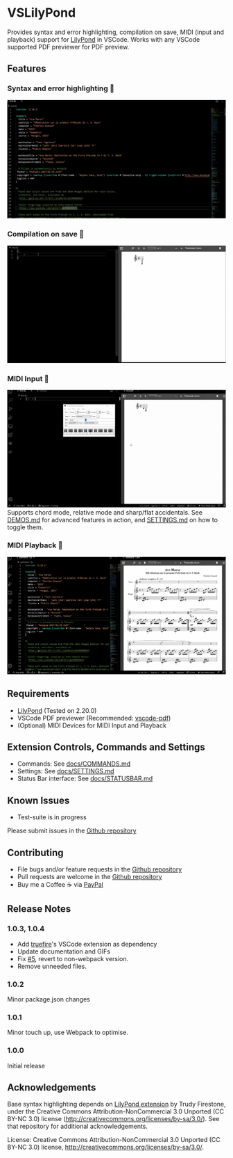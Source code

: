 # VSLilyPond

Provides syntax and error highlighting, compilation on save, MIDI (input and playback) support for [LilyPond](http://lilypond.org/) in VSCode. Works with any VSCode supported PDF previewer for PDF preview.

## Features

### Syntax and error highlighting 📜 
![Syntax and error highlighting](./docs/assets/gifs/syntaxHighlighting.gif)

### Compilation on save :floppy_disk:
![Compilation on save](./docs/assets/gifs/compileSave.gif)

### MIDI Input :musical_keyboard:
![MIDI Input](./docs/assets/gifs/midiInput.gif)
Supports chord mode, relative mode and sharp/flat accidentals. See [DEMOS.md](./docs/DEMOS.md) for advanced features in action, and [SETTINGS.md](./docs/SETTINGS.md) on how to toggle them.

### MIDI Playback :musical_score:

![MIDI Playback](./docs/assets/gifs/midiPlayback.gif)

## Requirements

* [LilyPond](http://lilypond.org/) (Tested on 2.20.0)
* VSCode PDF previewer (Recommended: [vscode-pdf](https://marketplace.visualstudio.com/items?itemName=tomoki1207.pdf))
* (Optional) MIDI Devices for MIDI Input and Playback

## Extension Controls, Commands and Settings

* Commands: See [docs/COMMANDS.md](docs/COMMANDS.md)
* Settings: See [docs/SETTINGS.md](docs/SETTINGS.md)
* Status Bar interface: See [docs/STATUSBAR.md](docs/STATUSBAR.md)

## Known Issues
* Test-suite is in progress

Please submit issues in the [Github repository](https://github.com/lhl2617/VSLilyPond)


## Contributing

* File bugs and/or feature requests in the [Github repository](https://github.com/lhl2617/VSLilyPond)
* Pull requests are welcome in the [Github repository](https://github.com/lhl2617/VSLilyPond)
* Buy me a Coffee :coffee: via [PayPal](https://paypal.me/lhl2617)

## Release Notes

### 1.0.3, 1.0.4

- Add [truefire](https://marketplace.visualstudio.com/items?itemName=truefire.lilypond)'s VSCode extension as dependency
- Update documentation and GIFs
- Fix [#5](https://github.com/lhl2617/VSLilyPond/issues/5), revert to non-webpack version.
- Remove unneeded files.

### 1.0.2

Minor package.json changes

### 1.0.1

Minor touch up, use Webpack to optimise.

### 1.0.0

Initial release

## Acknowledgements
Base syntax highlighting depends on [LilyPond extension](https://marketplace.visualstudio.com/items?itemName=truefire.lilypond) by Trudy Firestone, under the Creative Commons Attribution-NonCommercial 3.0 Unported (CC BY-NC 3.0) license (http://creativecommons.org/licenses/by-sa/3.0/). See that repository for additional acknowledgements.

License: Creative Commons Attribution-NonCommercial 3.0 Unported (CC BY-NC 3.0) license, http://creativecommons.org/licenses/by-sa/3.0/.